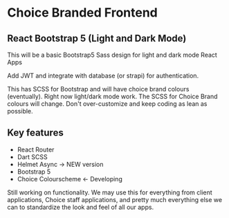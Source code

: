 # Choice Branded Frontend
## React Bootstrap 5 (Light and Dark Mode) 

This will be a basic Bootstrap5 Sass design for light and dark mode React Apps

Add JWT and integrate with database (or strapi) for authentication.

This has SCSS for Bootstrap and will have choice brand colours (eventually).  Right now light/dark mode work.
The SCSS for Choice Brand colours will change.  Don't over-customize and keep coding as lean as possible.


## Key features

 - React Router
 - Dart SCSS
 - Helmet Async -> NEW version
 - Bootstrap 5
 - Choice Colourscheme <- Developing

Still working on functionality.  We may use this for everything from client applications, Choice staff applications, and pretty much everything else we can to standardize the look and feel of all our apps. 
